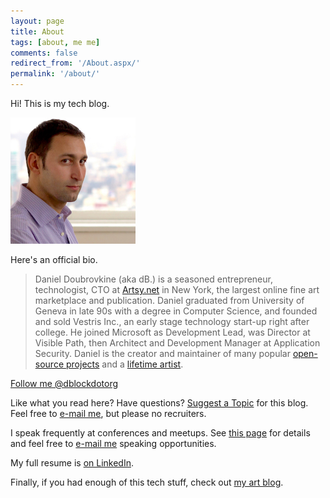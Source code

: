 ```yaml
---
layout: page
title: About
tags: [about, me me]
comments: false
redirect_from: '/About.aspx/'
permalink: '/about/'
---
```


Hi! This is my tech blog.

<a href='/images/about/headshot.jpg'>
  <img src="/images/about/daniel-doubrovkine.jpg" style="max-width: 200px">
</a>

Here's an official bio.

> Daniel Doubrovkine (aka dB.) is a seasoned entrepreneur, technologist, CTO at <a href='https://artsy.net' target='_blank'>Artsy.net</a> in New York, the largest online fine art marketplace and publication. Daniel graduated from University of Geneva in late 90s with a degree in Computer Science, and founded and sold Vestris Inc., an early stage technology start-up right after college. He joined Microsoft as Development Lead, was Director at Visible Path, then Architect and Development Manager at Application Security. Daniel is the creator and maintainer of many popular <a href='http://github.com/dblock'>open-source projects</a> and a <a href='http://art.dblock.org'>lifetime artist</a>.

<a href="https://twitter.com/dblockdotorg" class="twitter-follow-button" data-show-count="false">Follow me @dblockdotorg</a>
<script>!function(d,s,id){var js,fjs=d.getElementsByTagName(s)[0],p=/^http:/.test(d.location)?'http':'https';if(!d.getElementById(id)){js=d.createElement(s);js.id=id;js.src=p+'://platform.twitter.com/widgets.js';fjs.parentNode.insertBefore(js,fjs);}}(document, 'script', 'twitter-wjs');</script>

Like what you read here? Have questions? <a href='https://github.com/dblock/code.dblock.org/issues/new'>Suggest a Topic</a> for this blog. Feel free to <a href='mailto:dblock@dblock.org'>e-mail me</a>, but please no recruiters.

I speak frequently at conferences and meetups. See [this page](/speaking) for details and feel free to [e-mail me](mailto:dblock@dblock.org) speaking opportunities.

My full resume is [on LinkedIn](https://www.linkedin.com/in/dblock).

Finally, if you had enough of this tech stuff, check out [my art blog](http://art.dblock.org).
